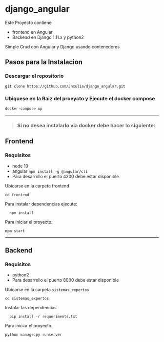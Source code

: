 # django_angular

Este Proyecto contiene
- frontend en Angular
- Backend en Django 1.11.x y python2

Simple Crud con Angular y Django usando contenedores

## Pasos para la Instalacion
  ### Descargar el repositorio
  
  ````
  git clone https://github.com/Jnxulia/django_angular.git
  ````

### Ubiquese en la Raiz del proeycto y Ejecute el docker compose 
````
docker-compose up
````
<hr/>

> ### Si no desea instalarlo via docker debe hacer lo siguiente:


##  Frontend
### Requisitos


- node 10
- angular  `npm install -g @angular/cli`
- Para desarrollo el puerto 4200 debe estar disponible

Ubicarse en la carpeta frontend
````
cd frontend
````


Para instalar dependencias ejecute:
````
  npm install
```` 
Para iniciar el proyecto:
````
npm start
````
<hr/>

## Backend
### Requisitos
- python2
- Para desarrollo el puerto 8000 debe estar disponible

Ubicarse en la carpeta `sistemas_expertos`
````
cd sistemas_expertos
````
Instalar las dependencias
````
  pip install -r requeriments.txt
````
Para iniciar el proyecto:
````
python manage.py runserver
````

